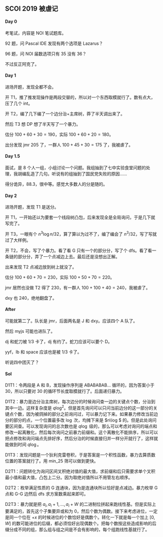 ##  SCOI 2019 被虐记

#### Day 0

考笔试，内容是 NOI 笔试题库。

92 题，问 Pascal IDE 发现有两个选项是 Lazarus？

96 题，问 NOI 届数选项只有 35 没有 36？

不过反正阿克了。

#### Day 1

进场开题，发现全都不会。

开 T1，推了推发现操作是两段交替的，所以对一个东西取模就行了。数有点大，压了几个 int。

开 T2，编了几下编了一个边分治+主席树，莽了半天调出来了。

然后 T3 想 DP 想了半天写了一个暴力。

估分 $100+60+30=190$，实际 $100+60+20=180$。

出分发现 jmr $205$ 了，一群人 $100+45+30=175$ 了，我被虐了。

#### Day 1.5

面试，是 8 个人一组，小组讨论一个问题。我组抽到了七中实验食堂问题的处理，我胡编乱造了几句。听说有的组抽到了国民党失败的原因……

得分诡异，$88.3$，很中等。感觉大多数人的分是随的。

#### Day 2

进场开题，发现 T1 是送分。

开 T1，一开始还以为要套一个线段树凸包，后来发现全是全局询问，于是几下就写完了。

开 T3，一眼有个 $n^3 \log n /32$，算了算以为过不了，编了编会了 $n^3/32$，写了写就过了大样例。

开 T2，不会，写了个暴力。看了看 G 只有一个的部分分，写了个 dfs。看了看一条链的部分分，弄了一个点减边上去。最后还是没想出正解。

出来发现 T2 点减边放到树上就没了。

估分 $100+60+70=230​$，实际 $100+50+70=220​$。

jmr 居然也没做 T2 得了 $230$，有一群人 $100+100+40=240$，我被虐了。

dxy 也 $240$，绝地翻盘了。

#### After

可能就第二了。队长是 jmr，后面两名是 J 和 dxy。应该四个 A 队了。

然后 myjs 可能也进队了。

dj 和蛇刀被 $1/3$ 卡了，dj 有约了。蛇刀应该可以要个 D。

yyf，lb 和 space 应该也是被 $1/3$ 卡了。

听说四中团灭了？



#### Sol

D1T1：令两段是 A 和 B，发现操作序列是 ABABABAB... 循环的，因为答案小于 $30$，所以只要对 $30$ 的循环节长度取模就行了。后面递归暴力。

D1T2：暴力是边分治主席树，每次边分的时候询问查一边的关键点个数，分治到其中一边。这样复杂度是 $q \log^2$。但是首先询问可以只问当前边分的这一部分的关键点个数，因为被鸽掉的部分之前询问过，可以暴力记下来。如果暴力修改当前边分的部分的点，一个位置最多改 $\log$ 次，均摊下来是 $n\log $ 的。但是此处询问要区间查。可以发现询问的总次数也是 $q \log$ 级的，那么可以考虑对询问的端点和修改一起离散化，然后每次询问之前暴力前缀和。这个离散化不能排序，所以可以把点修改和询问端点先排好序，然后分治的时候直接归并一样分开就行了，这样就能做到时间 $q\log$。

D1T3：发现问题是一个狄利克雷卷积，于是答案是一个积性函数，暴力去算质数位置的答案就行了。用 min_25 筛可以做到更快。

D2T1：问题转化为询问区间叉积绝对值的最大值，求前缀和后只需要求单个叉积最小值和最大值，凸包上二分。因为取绝对值所以不用管左右顺序。

D2T2：枚举满足性质的 G 连通块，因为是连通块所以恰好是点减边。暴力枚举 G 点和 G-G 边然后 dfs 求方案数乘起来即可。

D2T3：暴力就是把 $a_i,a_i+1,\ldots,a_i+W$ 的二进制位拼起来跑线性基。但是实际上要满足的，首先这个子集要异或和为 $0$，然后个数为偶数。接下来考虑进位，一定是同一个位在 $+x$ 的时候进位的个数恰好是偶数个。转化一下就是每一个加上 $[0,W]$ 的数可能进位的后缀，都必须恰好出现偶数个。把每个数按这些造成影响的后缀分成不同的组，那么组与组之间是不会有影响的，每个组跑线性基就行了。

